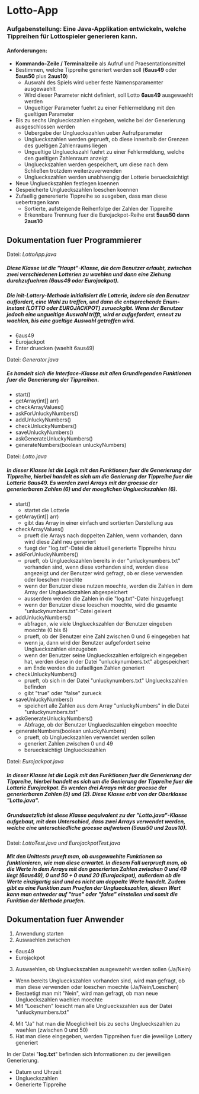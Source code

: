# Lotto-App

### Aufgabenstellung: Eine Java-Applikation entwickeln, welche Tippreihen für Lottospieler generieren kann.

#### Anforderungen:
- **Kommando-Zeile / Terminalzeile** als Aufruf und Praesentationsmittel
- Bestimmen, welche Tippreihe generiert werden soll (**6aus49** oder **5aus50** plus **2aus10**)
  - Auswahl des Spiels wird ueber feste Namensparamenter ausgewaehlt
  - Wird dieser Parameter nicht definiert, soll Lotto **6aus49** ausgewaehlt werden
  - Ungueltiger Parameter fuehrt zu einer Fehlermeldung mit den gueltigen Parameter
- Bis zu sechs Unglueckszahlen eingeben, welche bei der Generierung ausgeschlossen werden
  - Uebergabe der Unglueckszahlen ueber Aufrufparameter
  - Unglueckszahlen werden geprueft, ob diese innerhalb der Grenzen des gueltigen Zahlenraums liegen
  - Ungueltige Unglueckszahl fuehrt zu einer Fehlermeldung, welche den gueltigen Zahlenraum anzeigt
  - Unglueckszahlen werden gespeichert, um diese nach dem Schließen trotzdem weiterzuverwenden
  - Unglueckszahlen werden unabhaengig der Lotterie beruecksichtigt
- Neue Unglueckszahlen festlegen koennen
- Gespeicherte Unglueckszahlen loeschen koennen
- Zufaellig genererierte Tippreihe so ausgeben, dass man diese uebertragen kann
  - Sortierte, aufsteigende Reihenfolge der Zahlen der Tippreihe
  - Erkennbare Trennung fuer die Eurojackpot-Reihe erst **5aus50 dann** **2aus10**
  
## Dokumentation fuer Programmierer
Datei: *LottoApp.java*

##### Diese Klasse ist die "Haupt"-Klasse, die dem Benutzer erlaubt, zwischen zwei verschiedenen Lotterien zu waehlen und dann eine Ziehung durchzufuehren (**6aus49** oder **Eurojackpot**).
 
##### Die *init-Lottery*-Methode initialisiert die Lotterie, indem sie den Benutzer auffordert, eine Wahl zu treffen, und dann die entsprechende Enum-Instant (*LOTTO* oder *EUROJACKPOT*) zurueckgibt. Wenn der Benutzer jedoch eine ungueltige Auswahl trifft, wird er aufgefordert, erneut zu waehlen, bis eine gueltige Auswahl getroffen wird.
- 6aus49
- Eurojackpot
- Enter druecken (waehlt 6aus49)

Datei: *Generator.java*
##### Es handelt sich die Interface-Klasse mit allen Grundlegenden Funktionen fuer die Generierung der Tippreihen.
- start()
- getArray(int[] arr)
- checkArrayValues()
- askForUnluckyNumbers()
- addUnluckyNumbers()
- checkUnluckyNumbers()
- saveUnluckyNumbers()
- askGenerateUnluckyNumbers()
- generateNumbers(boolean unluckyNumbers)

Datei: *Lotto.java*

##### In dieser Klasse ist die Logik mit den Funktionen fuer die Generierung der Tippreihe, hierbei handelt es sich um die Genierung der Tippreihe fuer die Lotterie **6aus49**. Es werden zwei Arrays mit der groesse der generierbaren Zahlen (6) und der moeglichen Unglueckszahlen (6).

- start()
  - startet die Lotterie
- getArray(int[] arr)
  - gibt das Array in einer einfach und sortierten Darstellung aus
- checkArrayValues()
  - prueft die Arrays nach doppelten Zahlen, wenn vorhanden, dann wird diese Zahl neu generiert
  - fuegt der "log.txt"-Datei die aktuell generierte Tippreihe hinzu
- askForUnluckyNumbers()
  - prueft, ob Unglueckszahlen bereits in der "unluckynumbers.txt" vorhanden sind, wenn diese vorhanden sind, werden diese angezeigt und der Benutzer wird gefragt, ob er diese verwenden oder loeschen moechte
  - wenn der Benutzer diese nutzen moechte, werden die Zahlen in dem Array der Unglueckszahlen abgespeichert
  - ausserdem werden die Zahlen in die "log.txt"-Datei hinzugefuegt
  - wenn der Benutzer diese loeschen moechte, wird die gesamte "unluckynumbers.txt"-Datei geleert
- addUnluckyNumbers()
  - abfragen, wie viele Unglueckszahlen der Benutzer eingeben moechte (0 bis 6)
  - prueft, ob der Benutzer eine Zahl zwischen 0 und 6 eingegeben hat
  - wenn ja, dann wird der Benutzer aufgefordert seine Unglueckszahlen einzugeben
  - wenn der Benutzer seine Unglueckszahlen erfolgreich eingegeben hat, werden diese in der Datei "unluckynumbers.txt" abgespeichert
  - am Ende werden die zufaelligen Zahlen generiert
- checkUnluckyNumbers()
  - prueft, ob sich in der Datei "unluckynumbers.txt" Unglueckszahlen befinden
  - gibt "true" oder "false" zurueck
- saveUnluckyNumbers()
  - speichert alle Zahlen aus dem Array "unluckyNumbers" in die Datei "unluckynumbers.txt"
- askGenerateUnluckyNumbers()
  - Abfrage, ob der Benutzer Unglueckszahlen eingeben moechte
- generateNumbers(boolean unluckyNumbers)
  - prueft, ob Unglueckszahlen verwendet werden sollen
  - generiert Zahlen zwischen 0 und 49
  - beruecksichtigt Unglueckszahlen
  
Datei: *Eurojackpot.java*

##### In dieser Klasse ist die Logik mit den Funktionen fuer die Generierung der Tippreihe, hierbei handelt es sich um die Genierung der Tippreihe fuer die Lotterie **Eurojackpot**. Es werden drei Arrays mit der groesse der generierbaren Zahlen (5) und (2). Diese Klasse erbt von der Oberklasse "*Lotto.java*".

##### Grundsaetzlich ist diese Klasse aequivalent zu der "*Lotto.java*"-Klasse aufgebaut, mit dem Unterschied, dass zwei Arrays verwendet werden, welche eine unterschiedliche groesse aufweisen (**5aus50** und **2aus10**).

Datei: *LottoTest.java und EurojackpotTest.java*

##### Mit den Unittests prueft man, ob ausgewaehlte Funktionen so funktionieren, wie man diese erwartet. In diesem Fall uerprueft man, ob die Werte in dem Arrays mit den generierten Zahlen zwischen 0 und 49 liegt (6aus49), 0 und 50 + 0 aund 20 (Eurojackpot), außerdem ob die Werte einzigartig sind und es nicht um doppelte Werte handelt. Zudem gibt es eine Funktion zum Pruefen der Unglueckszahlen, diesen Wert kann man entweder auf "true" oder "false" einstellen und somit die Funktion der Methode pruefen.
 
## Dokumentation fuer Anwender
1. Anwendung starten
2. Auswaehlen zwischen
  - 6aus49
  - Eurojackpot
3. Auswaehlen, ob Unglueckszahlen ausgewaehlt werden sollen (Ja/Nein)
  - Wenn bereits Unglueckszahlen vorhanden sind, wird man gefragt, ob man diese verwenden oder loeschen moechte (Ja/Nein/Loeschen)
  - Bestaetigt man mit "Nein", wird man gefragt, ob man neue Unglueckszahlen waehlen moechte
  - Mit "Loeschen" loescht man alle Unglueckszahlen aus der Datei "unluckynumbers.txt"
4. Mit "Ja" hat man die Moeglichkeit bis zu sechs Unglueckszahlen zu waehlen (zwischen 0 und 50)
5. Hat man diese eingegeben, werden Tippreihen fuer die jeweilige Lottery generiert

In der Datei "**log.txt**" befinden sich Informationen zu der jeweiligen Generierung.
- Datum und Uhrzeit
- Unglueckszahlen
- Generierte Tippreihe
